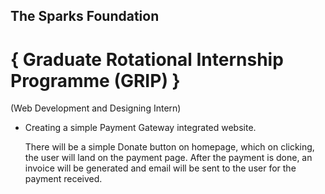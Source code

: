 ## The Sparks Foundation

# { Graduate Rotational Internship Programme (GRIP) }

(Web Development and Designing Intern)

* Creating a simple Payment Gateway integrated website.

  There will be a simple Donate button on homepage, which on clicking, the user will land on the payment page. After the payment is done, an invoice will be generated and email will be sent to the user for the payment received.